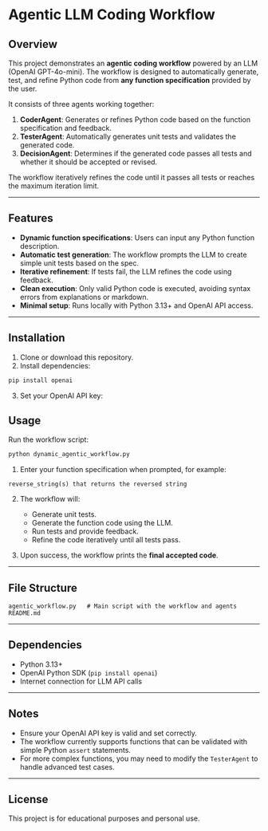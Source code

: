 # Agentic LLM Coding Workflow

## Overview

This project demonstrates an **agentic coding workflow** powered by an LLM (OpenAI GPT-4o-mini). The workflow is designed to automatically generate, test, and refine Python code from **any function specification** provided by the user.

It consists of three agents working together:

1. **CoderAgent**: Generates or refines Python code based on the function specification and feedback.
2. **TesterAgent**: Automatically generates unit tests and validates the generated code.
3. **DecisionAgent**: Determines if the generated code passes all tests and whether it should be accepted or revised.

The workflow iteratively refines the code until it passes all tests or reaches the maximum iteration limit.

---

## Features

* **Dynamic function specifications**: Users can input any Python function description.
* **Automatic test generation**: The workflow prompts the LLM to create simple unit tests based on the spec.
* **Iterative refinement**: If tests fail, the LLM refines the code using feedback.
* **Clean execution**: Only valid Python code is executed, avoiding syntax errors from explanations or markdown.
* **Minimal setup**: Runs locally with Python 3.13+ and OpenAI API access.

---

## Installation

1. Clone or download this repository.
2. Install dependencies:

```bash
pip install openai
```

3. Set your OpenAI API key:

## Usage

Run the workflow script:

```bash
python dynamic_agentic_workflow.py
```

1. Enter your function specification when prompted, for example:

```
reverse_string(s) that returns the reversed string
```

2. The workflow will:

   * Generate unit tests.
   * Generate the function code using the LLM.
   * Run tests and provide feedback.
   * Refine the code iteratively until all tests pass.

3. Upon success, the workflow prints the **final accepted code**.

---

## File Structure

```
agentic_workflow.py   # Main script with the workflow and agents
README.md                    
```

---

## Dependencies

* Python 3.13+
* OpenAI Python SDK (`pip install openai`)
* Internet connection for LLM API calls

---

## Notes

* Ensure your OpenAI API key is valid and set correctly.
* The workflow currently supports functions that can be validated with simple Python `assert` statements.
* For more complex functions, you may need to modify the `TesterAgent` to handle advanced test cases.

---

## License

This project is for educational purposes and personal use.


